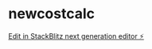# newcostcalc

[Edit in StackBlitz next generation editor ⚡️](https://stackblitz.com/~/github.com/juliangoldieseo/newcostcalc)